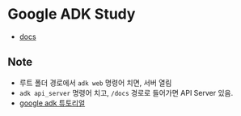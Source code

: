 # Google ADK Study

- [docs](https://google.github.io/adk-docs/)

## Note

- 루트 폴더 경로에서 `adk web` 명령어 치면, 서버 열림
- `adk api_server` 명령어 치고, `/docs` 경로로 들어가면 API Server 있음.
- [google adk 튜토리얼](https://google.github.io/adk-docs/tutorials/agent-team/#step-1-your-first-agent-basic-weather-lookup)

